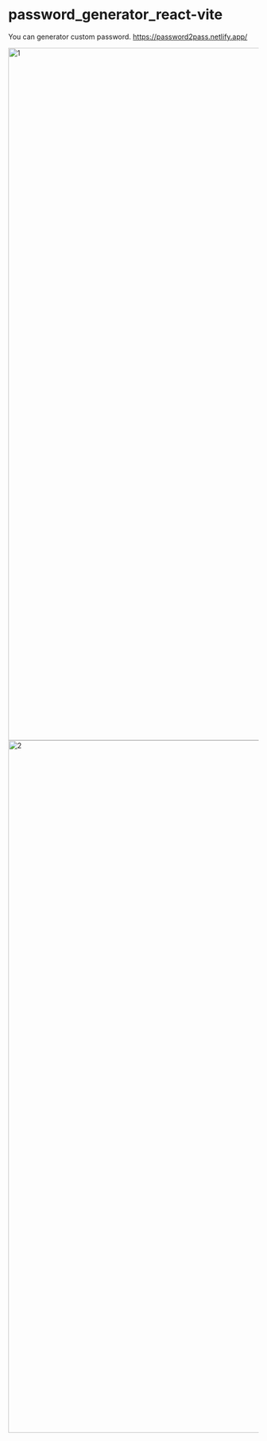 # password_generator_react-vite
You can generator custom password.
https://password2pass.netlify.app/

<img width="1394" alt="1" src="https://user-images.githubusercontent.com/48655033/206263056-c6869804-d622-42fc-8d65-8eaded2029c4.png">
<img width="1394" alt="2" src="https://user-images.githubusercontent.com/48655033/206263073-5af49ad1-fc14-434a-9157-48bc4bd227d3.png">
